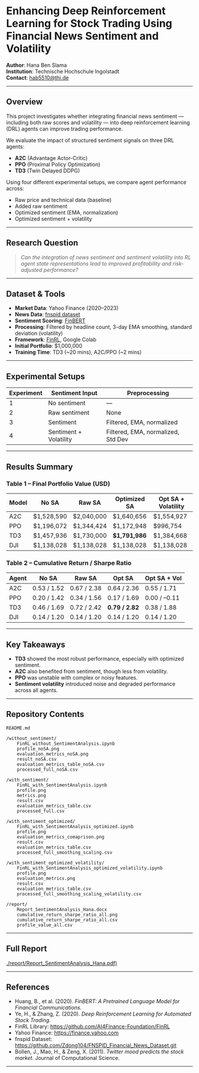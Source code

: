 # Enhancing Deep Reinforcement Learning for Stock Trading Using Financial News Sentiment and Volatility

**Author**: Hana Ben Slama  
**Institution**: Technische Hochschule Ingolstadt  
**Contact**: hab5510@thi.de  

---

## Overview

This project investigates whether integrating financial news sentiment — including both raw scores and volatility — into deep reinforcement learning (DRL) agents can improve trading performance.

We evaluate the impact of structured sentiment signals on three DRL agents:
- **A2C** (Advantage Actor-Critic)
- **PPO** (Proximal Policy Optimization)
- **TD3** (Twin Delayed DDPG)

Using four different experimental setups, we compare agent performance across:
- Raw price and technical data (baseline)
- Added raw sentiment
- Optimized sentiment (EMA, normalization)
- Optimized sentiment + volatility

---

## Research Question

> *Can the integration of news sentiment and sentiment volatility into RL agent state representations lead to improved profitability and risk-adjusted performance?*

---

## Dataset & Tools

- **Market Data**: Yahoo Finance (2020–2023)
- **News Data**: [fnspid dataset](https://github.com/Zdong104/FNSPID_Financial_News_Dataset.git)
- **Sentiment Scoring**: [FinBERT](https://arxiv.org/abs/2006.08097)
- **Processing**: Filtered by headline count, 3-day EMA smoothing, standard deviation (volatility)
- **Framework**: [FinRL](https://github.com/AI4Finance-Foundation/FinRL), Google Colab
- **Initial Portfolio**: $1,000,000  
- **Training Time**: TD3 (~20 mins), A2C/PPO (~2 mins)

---

## Experimental Setups

| Experiment | Sentiment Input | Preprocessing |
|-----------|------------------|---------------|
| 1         | No sentiment   | —             |
| 2         | Raw sentiment  | None          |
| 3         | Sentiment      | Filtered, EMA, normalized |
| 4         | Sentiment + Volatility | Filtered, EMA, normalized, Std Dev |

---

## Results Summary

### Table 1 – Final Portfolio Value (USD)

| Model | No SA | Raw SA | Optimized SA | Opt SA + Volatility |
|-------|-------|--------|--------------|----------------------|
| A2C   | $1,528,590 | $2,040,000 | $1,640,656 | $1,554,927 |
| PPO   | $1,196,072 | $1,344,424 | $1,172,948 | $996,754 |
| TD3   | $1,457,936 | $1,730,000 | **$1,791,986** | $1,384,668 |
| DJI   | $1,138,028 | $1,138,028 | $1,138,028 | $1,138,028 |

### Table 2 – Cumulative Return / Sharpe Ratio

| Agent | No SA | Raw SA | Opt SA | Opt SA + Vol |
|-------|-------|--------|--------|--------------|
| A2C   | 0.53 / 1.52 | 0.67 / 2.38 | 0.64 / 2.36 | 0.55 / 1.71 |
| PPO   | 0.20 / 1.42 | 0.34 / 1.56 | 0.17 / 1.69 | 0.00 / –0.11 |
| TD3   | 0.46 / 1.69 | 0.72 / 2.42 | **0.79 / 2.82** | 0.38 / 1.88 |
| DJI   | 0.14 / 1.20 | 0.14 / 1.20 | 0.14 / 1.20 | 0.14 / 1.20 |

---

## Key Takeaways

- **TD3** showed the most robust performance, especially with optimized sentiment.
- **A2C** also benefited from sentiment, though less from volatility.
- **PPO** was unstable with complex or noisy features.
- **Sentiment volatility** introduced noise and degraded performance across all agents.

---

## Repository Contents


```
README.md

/without_sentiment/
    FinRL_without_SentimentAnalysis.ipynb  
    profile_noSA.png  
    evaluation_metrics_noSA.png  
    result_noSA.csv  
    evaluation_metrics_table_noSA.csv  
    processed_full_noSA.csv  

/with_sentiment/
    FinRL_with_SentimentAnalysis.ipynb  
    profile.png  
    metrics.png  
    result.csv  
    evaluation_metrics_table.csv  
    processed_full.csv  

/with_sentiment_optimized/
    FinRL_with_SentimentAnalysis_optimized.ipynb  
    profile.png  
    evaluation_metrics_comaprison.png  
    result.csv  
    evaluation_metrics_table.csv  
    processed_full_smoothing_scaling.csv  

/with_sentiment_optimized_volatility/
    FinRL_with_SentimentAnalysis_optimized_volatility.ipynb  
    profile.png  
    evaluation_metrics.png  
    result.csv  
    evaluation_metrics_table.csv  
    processed_full_smoothing_scaling_volatility.csv  

/report/
    Report_SentimentAnalysis_Hana.docx  
    cumulative_return_sharpe_ratio_all.png  
    cumulative_return_sharpe_ratio_all.csv  
    profile_value_all.csv  
```

---

## Full Report

  [./report/Report_SentimentAnalysis_Hana.pdf)](./report/Report_SentimentAnalysis_Hana.pdf)

---

## References

- Huang, B., et al. (2020). *FinBERT: A Pretrained Language Model for Financial Communications.*
- Ye, H., & Zhang, Z. (2020). *Deep Reinforcement Learning for Automated Stock Trading.*
- FinRL Library: https://github.com/AI4Finance-Foundation/FinRL  
- Yahoo Finance: https://finance.yahoo.com  
- fnspid Dataset: https://github.com/Zdong104/FNSPID_Financial_News_Dataset.git  
- Bollen, J., Mao, H., & Zeng, X. (2011). *Twitter mood predicts the stock market.* Journal of Computational Science.

---


